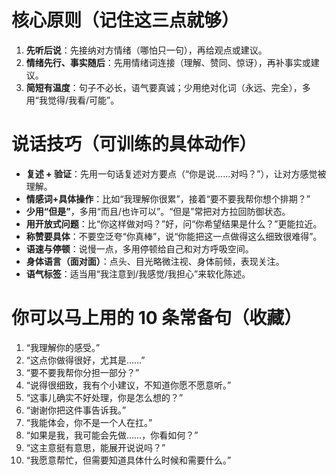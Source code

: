 # 核心原则（记住这三点就够）

1. **先听后说**：先接纳对方情绪（哪怕只一句），再给观点或建议。
2. **情绪先行、事实随后**：先用情绪词连接（理解、赞同、惊讶），再补事实或建议。
3. **简短有温度**：句子不必长，语气要真诚；少用绝对化词（永远、完全），多用“我觉得/我看/可能”。

# 说话技巧（可训练的具体动作）

- **复述 + 验证**：先用一句话复述对方要点（“你是说……对吗？”），让对方感觉被理解。
- **情感词+具体操作**：比如“我理解你很累”，接着“要不要我帮你想个排期？”
- **少用“但是”**，多用“而且/也许可以”。“但是”常把对方拉回防御状态。
- **用开放式问题**：比“你这样做对吗？”好，问“你希望结果是什么？”更能拉近。
- **称赞要具体**：不要空泛夸“你真棒”，说“你能把这一点做得这么细致很难得”。
- **语速与停顿**：说慢一点，多用停顿给自己和对方呼吸空间。
- **身体语言（面对面）**：点头、目光略微注视、身体前倾，表现关注。
- **语气标签**：适当用“我注意到/我感觉/我担心”来软化陈述。



# 你可以马上用的 10 条常备句（收藏）

1. “我理解你的感受。”
2. “这点你做得很好，尤其是……”
3. “要不要我帮你分担一部分？”
4. “说得很细致，我有个小建议，不知道你愿不愿意听。”
5. “这事儿确实不好处理，你是怎么想的？”
6. “谢谢你把这件事告诉我。”
7. “我能体会，你不是一个人在扛。”
8. “如果是我，我可能会先做……，你看如何？”
9. “这主意挺有意思，能展开说说吗？”
10. “我愿意帮忙，但需要知道具体什么时候和需要什么。”